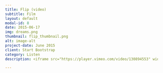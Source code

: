 ```yaml
---
title: Flip (video)
subtitle: Film
layout: default
modal-id: 8
date: 2015-06-17
img: dreams.png
thumbnail: flip_thumbnail.png
alt: image-alt
project-date: June 2015
client: Start Bootstrap
category: Listen
description: <iframe src="https://player.vimeo.com/video/130894553" width="560" height="315" frameborder="0" webkitallowfullscreen mozallowfullscreen allowfullscreen></iframe>

---
```

